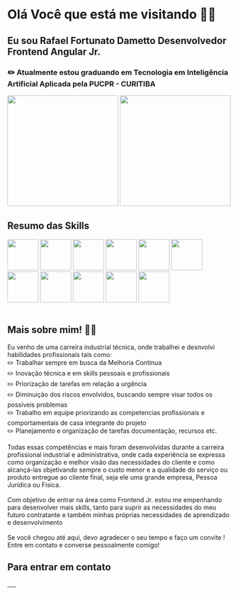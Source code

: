 # Olá Você que está me visitando 👋🏽

## Eu sou Rafael Fortunato Dametto Desenvolvedor Frontend Angular Jr.

### ✏️ Atualmente estou graduando em Tecnologia em Inteligência Artificial Aplicada pela PUCPR - CURITIBA
<div>
  <img height="250em" src="https://github-readme-stats.vercel.app/api?username=Caco0&show_icons=true&theme=radical"/>
  <img height="250em" src="https://github-readme-stats.vercel.app/api/top-langs/?username=Caco0&layout=donut-vertical&size_weight=0.5&count_weight=0.5&theme=tokyonight"/>
</div>

## Resumo das Skills
<div>
   <img height="70em" src="https://cdn.jsdelivr.net/gh/devicons/devicon/icons/html5/html5-original-wordmark.svg" />
   <img height="70em" src="https://cdn.jsdelivr.net/gh/devicons/devicon/icons/css3/css3-original-wordmark.svg" />
   <img height="70em" src="https://cdn.jsdelivr.net/gh/devicons/devicon/icons/tailwindcss/tailwindcss-original-wordmark.svg" />
   <img height="70em" src="https://cdn.jsdelivr.net/gh/devicons/devicon/icons/javascript/javascript-original.svg" />
   <img height="70em" src="https://cdn.jsdelivr.net/gh/devicons/devicon/icons/bootstrap/bootstrap-original-wordmark.svg"/>
   <img height="70em" src="https://cdn.jsdelivr.net/gh/devicons/devicon/icons/azure/azure-original-wordmark.svg" />
   <img height="70em" src="https://cdn.jsdelivr.net/gh/devicons/devicon/icons/react/react-original-wordmark.svg" />
   <img height="70em" src="https://cdn.jsdelivr.net/gh/devicons/devicon/icons/angularjs/angularjs-original.svg" />
   <img height="70em" src="https://cdn.jsdelivr.net/gh/devicons/devicon/icons/typescript/typescript-original.svg" />
   <img height="70em" src="https://cdn.jsdelivr.net/gh/devicons/devicon/icons/java/java-original-wordmark.svg" />
   <img height="70em" src="https://cdn.jsdelivr.net/gh/devicons/devicon@latest/icons/python/python-original.svg" />
</div>
</br>


## Mais sobre mim! 🧔🏽

Eu venho de uma carreira industrial técnica, onde trabalhei e desnvolvi habilidades profissionais tais como: </br>
✏️ Trabalhar sempre em busca da Melhoria Contínua </br>
✏️ Inovação técnica e em skills pessoais e profissionais </br>
✏️ Priorização de tarefas em relação a urgência </br>
✏️ Diminuição dos riscos envolvidos, buscando sempre visar todos os possíveis problemas </br>
✏️ Trabalho em equipe priorizando as competencias profissionais e comportamentais de casa integrante do projeto </br>
✏️ Planejamento e organização de tarefas documentação, recursos etc. </br> 

Todas essas competências e mais foram desenvolvidas durante a carreira profissional industrial e administrativa, onde cada experiência se expressa como organização e melhor visão das necessidades do cliente e como alcançá-las objetivando sempre o custo menor e a qualidade do serviço ou produto entregue ao cliente final, seja ele uma grande empresa, Pessoa Jurídica ou Física. </br></br>
Com objetivo de entrar na área como Frontend Jr. estou me empenhando para desenvolver mais skills, tanto para suprir as necessidades do meu futuro contratante e também minhas próprias necessidades de aprendizado e desenvolvimento</br></br>
Se você chegou até aqui, devo agradecer o seu tempo e faço um convite !
Entre em contato e converse pessoalmente comigo!</br>

## Para entrar em contato 

<div>
   <a href="https://github.com/Caco0">
        <img src="https://img.shields.io/badge/GitHub-100000?style=for-the-badge&logo=github&logoColor=white" alt="">
    </a>
  <a href="https://portifolio-rafael-chi.vercel.app/">
        <img src="https://img.shields.io/badge/website-000000?style=for-the-badge&logo=About.me&logoColor=white" alt="">
    </a>
    <a href="cacotpds@gmail.com">
        <img src="https://img.shields.io/badge/Gmail-D14836?style=for-the-badge&logo=gmail&logoColor=white" alt="">
    </a>
  <a href="https://wa.me/5519974096150">
        <img src="https://img.shields.io/badge/WhatsApp-25D366?style=for-the-badge&logo=whatsapp&logoColor=white" alt="">
    </a>
  <a href="https://www.facebook.com/rfdametto">
        <img src="https://img.shields.io/badge/Facebook-1877F2?style=for-the-badge&logo=facebook&logoColor=white" alt="">
    </a>
  <a href="https://www.instagram.com/cacoeu/">
        <img src="https://img.shields.io/badge/Instagram-E4405F?style=for-the-badge&logo=instagram&logoColor=white" alt="">
  </a>
</div>
